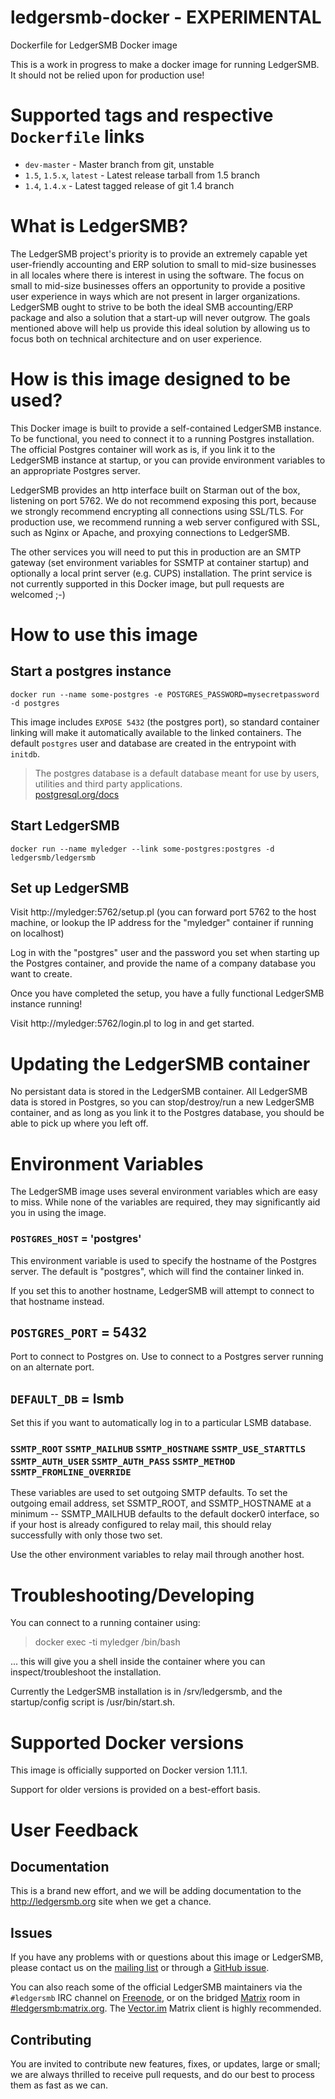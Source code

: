 # ledgersmb-docker - EXPERIMENTAL
Dockerfile for LedgerSMB Docker image

This is a work in progress to make a docker image for running LedgerSMB. It should not be relied upon for production use!

# Supported tags and respective `Dockerfile` links

-	`dev-master` - Master branch from git, unstable
- `1.5`, `1.5.x`, `latest` - Latest release tarball from 1.5 branch
- `1.4`, `1.4.x` - Latest tagged release of git 1.4 branch


# What is LedgerSMB?
The LedgerSMB project's priority is to provide an extremely capable yet user-friendly accounting and ERP solution to small to mid-size businesses in all locales where there is interest in using the software. The focus on small to mid-size businesses offers an opportunity to provide a positive user experience in ways which are not present in larger organizations. LedgerSMB ought to strive to be both the ideal SMB accounting/ERP package and also a solution that a start-up will never outgrow. The goals mentioned above will help us provide this ideal solution by allowing us to focus both on technical architecture and on user experience.


# How is this image designed to be used?

This Docker image is built to provide a self-contained LedgerSMB instance. To be functional, you need to connect it to a running Postgres installation. The official Postgres container will work as is, if you link it to the LedgerSMB instance at startup, or you can provide environment variables to an appropriate Postgres server.

LedgerSMB provides an http interface built on Starman out of the box, listening on port 5762. We do not recommend exposing this port, because we strongly recommend encrypting all connections using SSL/TLS. For production use, we recommend running a web server configured with SSL, such as Nginx or Apache, and proxying connections to LedgerSMB.

The other services you will need to put this in production are an SMTP gateway (set environment variables for SSMTP at container startup) and optionally a local print server (e.g. CUPS) installation. The print service is not currently supported in this Docker image, but pull requests are welcomed ;-)


# How to use this image

## Start a postgres instance

	docker run --name some-postgres -e POSTGRES_PASSWORD=mysecretpassword -d postgres

This image includes `EXPOSE 5432` (the postgres port), so standard container linking will make it automatically available to the linked containers. The default `postgres` user and database are created in the entrypoint with `initdb`.

> The postgres database is a default database meant for use by users, utilities and third party applications.  
> [postgresql.org/docs](http://www.postgresql.org/docs/9.3/interactive/app-initdb.html)

## Start LedgerSMB

	docker run --name myledger --link some-postgres:postgres -d ledgersmb/ledgersmb

## Set up LedgerSMB

Visit http://myledger:5762/setup.pl (you can forward port 5762 to the host machine, or lookup the IP address for the "myledger" container if running on localhost)

Log in with the "postgres" user and the password you set when starting up the Postgres container, and provide the name of a company database you want to create.

Once you have completed the setup, you have a fully functional LedgerSMB instance running!

Visit http://myledger:5762/login.pl to log in and get started.

# Updating the LedgerSMB container

No persistant data is stored in the LedgerSMB container. All LedgerSMB data is stored in Postgres, so you can stop/destroy/run a new LedgerSMB container, and as long as you link it to the Postgres database, you should be able to pick up where you left off.

# Environment Variables

The LedgerSMB image uses several environment variables which are easy to miss. While none of the variables are required, they may significantly aid you in using the image.

### `POSTGRES_HOST` = 'postgres'

This environment variable is used to specify the hostname of the Postgres server. The default is "postgres", which will find the container linked in.

If you set this to another hostname, LedgerSMB will attempt to connect to that hostname instead.

## `POSTGRES_PORT` = 5432

Port to connect to Postgres on. Use to connect to a Postgres server running on an alternate port.

## `DEFAULT_DB` = lsmb

Set this if you want to automatically log in to a particular LSMB database.

### `SSMTP_ROOT` `SSMTP_MAILHUB` `SSMTP_HOSTNAME` `SSMTP_USE_STARTTLS` `SSMTP_AUTH_USER` `SSMTP_AUTH_PASS` `SSMTP_METHOD` `SSMTP_FROMLINE_OVERRIDE`

These variables are used to set outgoing SMTP defaults. To set the outgoing email address, set SSMTP_ROOT, and SSMTP_HOSTNAME at a minimum -- SSMTP_MAILHUB defaults to the default docker0 interface, so if your host is already configured to relay mail, this should relay successfully with only those two set.

Use the other environment variables to relay mail through another host.

# Troubleshooting/Developing

You can connect to a running container using:

> docker exec -ti myledger /bin/bash

... this will give you a shell inside the container where you can inspect/troubleshoot the installation.

Currently the LedgerSMB installation is in /srv/ledgersmb, and the startup/config script is /usr/bin/start.sh.


# Supported Docker versions

This image is officially supported on Docker version 1.11.1.

Support for older versions is provided on a best-effort basis.

# User Feedback

## Documentation

This is a brand new effort, and we will be adding documentation to the http://ledgersmb.org site when we get a chance.

## Issues

If you have any problems with or questions about this image or LedgerSMB, please contact us on the [mailing list](http://ledgersmb.org/topic/support/mailing-lists-rss-and-nntp-feeds) or through a [GitHub issue](https://github.com/ledgersmb/ledgersmb-docker/issues).

You can also reach some of the official LedgerSMB maintainers via the `#ledgersmb` IRC channel on [Freenode](https://freenode.net), or on the bridged [Matrix](https://matrix.org) room in [#ledgersmb:matrix.org](https://matrix.to/#/#ledgersmb:matrix.org). The [Vector.im](https://vector.im/beta/#/room/#ledgersmb:matrix.org) Matrix client is highly recommended.


## Contributing

You are invited to contribute new features, fixes, or updates, large or small; we are always thrilled to receive pull requests, and do our best to process them as fast as we can.
